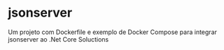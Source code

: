 # jsonserver
Um projeto com Dockerfile e exemplo de Docker Compose para integrar jsonserver ao .Net Core Soluctions
